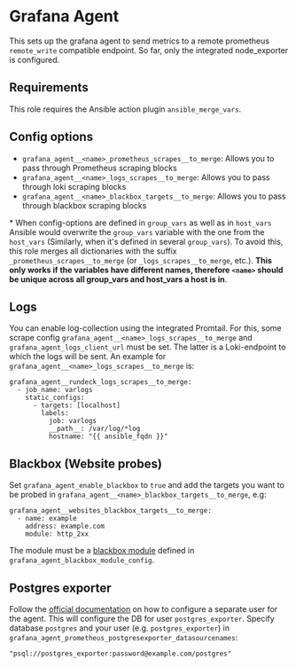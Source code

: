 # Grafana Agent

This sets up the grafana agent to send metrics to a remote prometheus `remote_write` compatible endpoint.
So far, only the integrated node_exporter is configured.

## Requirements

This role requires the Ansible action plugin `ansible_merge_vars`.

## Config options

* `grafana_agent__<name>_prometheus_scrapes__to_merge`: Allows you to pass through Prometheus scraping blocks
* `grafana_agent__<name>_logs_scrapes__to_merge`: Allows you to pass through loki scraping blocks
* `grafana_agent__<name>_blackbox_targets__to_merge`: Allows you to pass through blackbox scraping blocks

\* When config-options are defined in `group_vars` as well as in `host_vars`
Ansible would overwrite the `group_vars` variable with the one from the
`host_vars` (Similarly, when it's defined in several `group_vars`). To avoid
this, this role merges all dictionaries with the suffix
`_prometheus_scrapes__to_merge` (or `_logs_scrapes__to_merge`, etc.).
**This only works if the variables have different names, therefore `<name>`
should be unique across all group_vars and host_vars a host is in**.

## Logs

You can enable log-collection using the integrated Promtail.
For this, some scrape config `grafana_agent__<name>_logs_scrapes__to_merge` and
`grafana_agent_logs_client_url` must be set. The latter is a Loki-endpoint to
which the logs will be sent. An example for `grafana_agent__<name>_logs_scrapes__to_merge`
is:

    grafana_agent__rundeck_logs_scrapes__to_merge:
      - job_name: varlogs
        static_configs:
          - targets: [localhost]
            labels:
              job: varlogs
              __path__: /var/log/*log
              hostname: "{{ ansible_fqdn }}"

## Blackbox (Website probes)

Set `grafana_agent_enable_blackbox` to `true` and add the targets you want to
be probed in `grafana_agent__<name>_blackbox_targets__to_merge`, e.g:

    grafana_agent__websites_blackbox_targets__to_merge:
      - name: example
        address: example.com
        module: http_2xx

The module must be a [blackbox module](https://github.com/prometheus/blackbox_exporter/blob/master/CONFIGURATION.md) defined in `grafana_agent_blackbox_module_config`.


## Postgres exporter

Follow the [official documentation](https://github.com/prometheus-community/postgres_exporter#running-as-non-superuser)
on how to configure a separate user for the agent. This will configure the DB
for user `postgres_exporter`.
Specify database `postgres` and your user (e.g. `postgres_exporter`) in
`grafana_agent_prometheus_postgresexporter_datasourcenames`:

    "psql://postgres_exporter:password@example.com/postgres"
